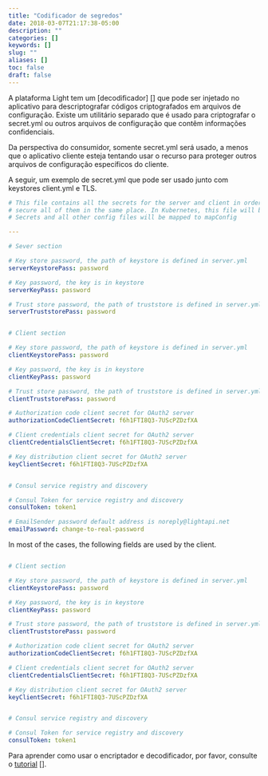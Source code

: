 ```yaml
---
title: "Codificador de segredos"
date: 2018-03-07T21:17:38-05:00
description: ""
categories: []
keywords: []
slug: ""
aliases: []
toc: false
draft: false
---
```


A plataforma Light tem um [decodificador] [] que pode ser injetado no aplicativo para descriptografar códigos criptografados em arquivos de configuração. Existe um utilitário separado que é usado para criptografar o secret.yml ou outros arquivos de configuração que contêm informações confidenciais.

Da perspectiva do consumidor, somente secret.yml será usado, a menos que o aplicativo cliente esteja tentando usar o
recurso para proteger outros arquivos de configuração específicos do cliente.

A seguir, um exemplo de secret.yml que pode ser usado junto com keystores client.yml e TLS.

```yaml
# This file contains all the secrets for the server and client in order to manage and
# secure all of them in the same place. In Kubernetes, this file will be mapped to
# Secrets and all other config files will be mapped to mapConfig

---

# Sever section

# Key store password, the path of keystore is defined in server.yml
serverKeystorePass: password

# Key password, the key is in keystore
serverKeyPass: password

# Trust store password, the path of truststore is defined in server.yml
serverTruststorePass: password


# Client section

# Key store password, the path of keystore is defined in server.yml
clientKeystorePass: password

# Key password, the key is in keystore
clientKeyPass: password

# Trust store password, the path of truststore is defined in server.yml
clientTruststorePass: password

# Authorization code client secret for OAuth2 server
authorizationCodeClientSecret: f6h1FTI8Q3-7UScPZDzfXA

# Client credentials client secret for OAuth2 server
clientCredentialsClientSecret: f6h1FTI8Q3-7UScPZDzfXA

# Key distribution client secret for OAuth2 server
keyClientSecret: f6h1FTI8Q3-7UScPZDzfXA


# Consul service registry and discovery

# Consul Token for service registry and discovery
consulToken: token1

# EmailSender password default address is noreply@lightapi.net
emailPassword: change-to-real-password

```


In most of the cases, the following fields are used by the client. 

```yaml

# Client section

# Key store password, the path of keystore is defined in server.yml
clientKeystorePass: password

# Key password, the key is in keystore
clientKeyPass: password

# Trust store password, the path of truststore is defined in server.yml
clientTruststorePass: password

# Authorization code client secret for OAuth2 server
authorizationCodeClientSecret: f6h1FTI8Q3-7UScPZDzfXA

# Client credentials client secret for OAuth2 server
clientCredentialsClientSecret: f6h1FTI8Q3-7UScPZDzfXA

# Key distribution client secret for OAuth2 server
keyClientSecret: f6h1FTI8Q3-7UScPZDzfXA


# Consul service registry and discovery

# Consul Token for service registry and discovery
consulToken: token1

```

Para aprender como usar o encriptador e decodificador, por favor, consulte o [tutorial] [].

[decryptor]: /concern/decryptor/
[tutorial]: /tutorial/security/encrypt-decrypt/

